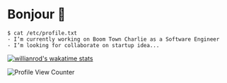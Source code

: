 # Bonjour 👋
```console
$ cat /etc/profile.txt 
- I’m currently working on Boom Town Charlie as a Software Engineer
- I’m looking for collaborate on startup idea...

```
[![willianrod's wakatime stats](https://github-readme-stats.vercel.app/api/wakatime?username=@Dianto)](https://github.com/anuraghazra/github-readme-stats)


![Profile View Counter](https://komarev.com/ghpvc/?username=dlintin)

